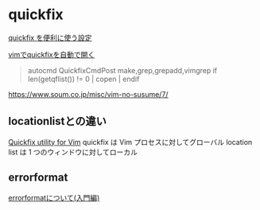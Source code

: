 # quickfix

[quickfix を便利に使う設定](https://thinca.hatenablog.com/entry/20130708/1373210009)

[vimでquickfixを自動で開く](http://webtech-walker.com/archive/2009/09/29213156.html)
> autocmd QuickfixCmdPost make,grep,grepadd,vimgrep if len(getqflist()) != 0 | copen | endif

<https://www.soum.co.jp/misc/vim-no-susume/7/>

## locationlistとの違い
[Quickfix utility for Vim](https://www.sopht.jp/blog/index.php?/archives/458-Quickfix-utility-for-Vim.html)
quickfix は Vim プロセスに対してグローバル
location list は 1 つのウィンドウに対してローカル

## errorformat
[errorformatについて(入門編)](https://qiita.com/rbtnn/items/92f80d53803ce756b4b8)

